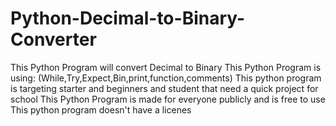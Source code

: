 # Python-Decimal-to-Binary-Converter
This Python Program will convert Decimal to Binary
This Python Program is using: (While,Try,Expect,Bin,print,function,comments)
This python program is targeting starter and beginners and student that need a quick project for school
This Python Program is made for everyone publicly and is free to use
This python program doesn't have a licenes
